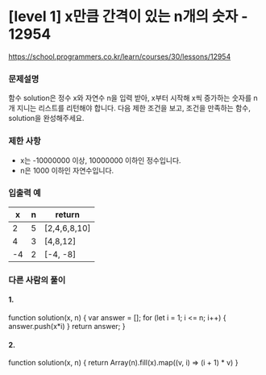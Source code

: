 # [level 1] x만큼 간격이 있는 n개의 숫자 - 12954

https://school.programmers.co.kr/learn/courses/30/lessons/12954

### 문제설명

함수 solution은 정수 x와 자연수 n을 입력 받아, x부터 시작해 x씩 증가하는 숫자를 n개 지니는 리스트를 리턴해야 합니다. 다음 제한 조건을 보고, 조건을 만족하는 함수, solution을 완성해주세요.

### 제한 사항

- x는 -10000000 이상, 10000000 이하인 정수입니다.
- n은 1000 이하인 자연수입니다.

### 입출력 예

| x   | n   | return       |
| --- | --- | ------------ |
| 2   | 5   | [2,4,6,8,10] |
| 4   | 3   | [4,8,12]     |
| -4  | 2   | [-4, -8]     |

### 다른 사람의 풀이

#### 1.

function solution(x, n) {
var answer = [];
for (let i = 1; i <= n; i++) {
answer.push(x\*i)
}
return answer;
}

#### 2.

function solution(x, n) {
return Array(n).fill(x).map((v, i) => (i + 1) \* v)
}
